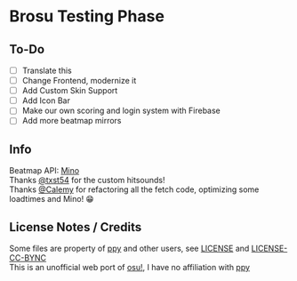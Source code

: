 # Brosu Testing Phase

## To-Do
- [ ] Translate this
- [ ] Change Frontend, modernize it
- [ ] Add Custom Skin Support
- [ ] Add Icon Bar
- [ ] Make our own scoring and login system with Firebase
- [ ] Add more beatmap mirrors

## Info
Beatmap API: [Mino](https://catboy.best)<br>
Thanks [@txst54](https://github.com/txst54) for the custom hitsounds!<br>
Thanks [@Calemy](https://github.com/Calemy) for refactoring all the fetch code, optimizing some loadtimes and Mino! :grin:<br>

## License Notes / Credits
Some files are property of [ppy](https://github.com/ppy/) and other users, see [LICENSE](https://github.com/BlaNKtext/webosu/blob/main/LICENSE) and [LICENSE-CC-BYNC](https://github.com/BlaNKtext/webosu/blob/main/LICENSE-CC-BYNC.md)<br>
This is an unofficial web port of [osu!](https://osu.ppy.sh), I have no affiliation with [ppy](https://ppy.sh)<br>
